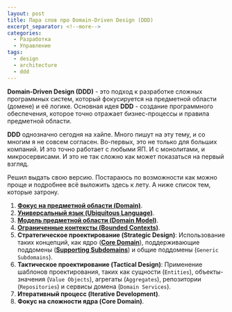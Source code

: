 ```yaml
---
layout: post
title: Пара слов про Domain-Driven Design (DDD)
excerpt_separator: <!--more-->
categories:
  - Разработка
  - Управление
tags:
  - design
  - architecture
  - ddd
---
```


**Domain-Driven Design (DDD)** - это подход к разработке сложных программных систем, который фокусируется на предметной области (домене) и её логике. Основная идея **DDD** - создание программного обеспечения, которое точно отражает бизнес-процессы и правила предметной области.

<!--more-->

**DDD** однозначно сегодня на хайпе. Много пишут на эту тему, и со многим я не совсем согласен. Во-первых, это не только для больших компаний. И это точно работает с любыми ЯП. И с монолитами, и микросервисами. И это не так сложно как может показаться на первый взгляд.

Решил выдать свою версию. Постараюсь по возможности как можно проще и подробнее всё выложить здесь к лету. А ниже список тем, которые затрону.

1. [**Фокус на предметной области (Domain)**](https://blog.gorschal.com/domain.html).
2. [**Универсальный язык (Ubiquitous Language)**](https://blog.gorschal.com/ubiquitous-language.html).
3. [**Модель предметной области (Domain Model)**](https://blog.gorschal.com/domain-model.html).
4. [**Ограниченные контексты (Bounded Contexts)**](https://blog.gorschal.com/bounded-contexts.html).
5. **Стратегическое проектирование (Strategic Design)**: Использование таких концепций, как ядро ([**Core Domain**](https://blog.gorschal.com/core-domain.html)), поддерживающие поддомены ([**Supporting Subdomains**](https://blog.gorschal.com/supporting-subdomains.html)) и общие поддомены (`Generic Subdomains`).
6. **Тактическое проектирование (Tactical Design)**: Применение шаблонов проектирования, таких как сущности (`Entities`), объекты-значения (`Value Objects`), агрегаты (`Aggregates`), репозитории (`Repositories`) и сервисы домена (`Domain Services`).
7. **Итеративный процесс (Iterative Development)**.
8. **Фокус на сложности ядра (Core Domain)**.
